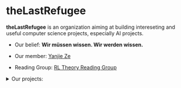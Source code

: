# theLastRefugee 
**theLastRefugee** is an organization aiming at building intereseting and useful computer science projects, especially AI projects.


- Our belief: **Wir müssen wissen. Wir werden wissen.**

- Our member: [Yanjie Ze](https://yanjieze.com)

- Reading Group:  [RL Theory Reading Group](https://thelastrefugee.github.io/rl-theory.github.io/)


<details>
<summary align="left"> Our projects:</summary>
<ul>
	
<li> Visual Computing
	<ul>
	<li> <a href="https://github.com/theLastRefugee/NU-SSSR">NU-SSR</a> </li>
	<li> <a href="https://github.com/theLastRefugee/CarPlate-Recognition">CarPlate-Recognition</a> </li>
	</ul>
	</li>
<li>
	Bioinformation
	<ul>
		<li>
<a href="https://github.com/theLastRefugee/SSR">SSR</a>
		</li>
	</ul>
	</li>
	<ul>
     </details>

